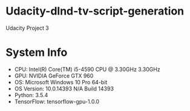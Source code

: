 # Udacity-dlnd-tv-script-generation
Udacity Project 3
# System Info
- CPU: Intel(R) Core(TM) i5-4590 CPU @ 3.30GHz 3.30GHz
- GPU: NVIDIA GeForce GTX 960
- OS: Microsoft Windows 10 Pro 64-bit
- OS Version: 10.0.14393 N/A Build 14393
- Python: 3.5.4
- TensorFlow: tensorflow-gpu-1.0.0
